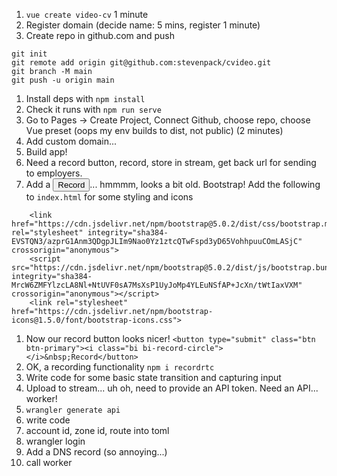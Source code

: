 1. `vue create video-cv` 1 minute
1. Register domain (decide name: 5 mins, register 1 minute)
1. Create repo in github.com and push
```
git init
git remote add origin git@github.com:stevenpack/cvideo.git
git branch -M main
git push -u origin main
```
1. Install deps with `npm install`
1. Check it runs with `npm run serve`
1. Go to Pages -> Create Project, Connect Github, choose repo, choose Vue preset (oops my env builds to dist, not public) (2 minutes)
1. Add custom domain...
1. Build app!
1. Need a record button, record, store in stream, get back url for sending to employers.
1. Add a <button>Record</button>... hmmmm, looks a bit old. Bootstrap! Add the following to `index.html` for some styling and icons
```
    <link href="https://cdn.jsdelivr.net/npm/bootstrap@5.0.2/dist/css/bootstrap.min.css" rel="stylesheet" integrity="sha384-EVSTQN3/azprG1Anm3QDgpJLIm9Nao0Yz1ztcQTwFspd3yD65VohhpuuCOmLASjC" crossorigin="anonymous">
    <script src="https://cdn.jsdelivr.net/npm/bootstrap@5.0.2/dist/js/bootstrap.bundle.min.js" integrity="sha384-MrcW6ZMFYlzcLA8Nl+NtUVF0sA7MsXsP1UyJoMp4YLEuNSfAP+JcXn/tWtIaxVXM" crossorigin="anonymous"></script>
    <link rel="stylesheet" href="https://cdn.jsdelivr.net/npm/bootstrap-icons@1.5.0/font/bootstrap-icons.css">
  ```
1. Now our record button looks nicer! `<button type="submit" class="btn btn-primary"><i class="bi bi-record-circle"></i>&nbsp;Record</button>`
1. OK, a recording functionality `npm i recordrtc`
1. Write code for some basic state transition and capturing input
1. Upload to stream... uh oh, need to provide an API token. Need an API... worker!
1. `wrangler generate api`
1. write code
1. account id, zone id, route into toml
1. wrangler login
1. Add a DNS record (so annoying...)
1. call worker